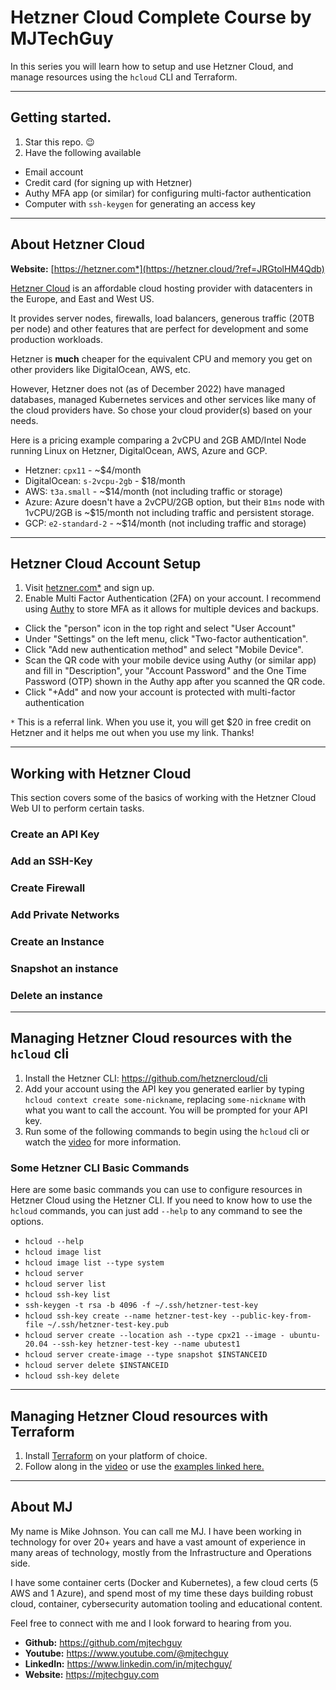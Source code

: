 # Hetzner Cloud Complete Course by MJTechGuy

In this series you will learn how to setup and use Hetzner Cloud, and manage resources using the `hcloud` CLI and Terraform.

---

## Getting started.

1. Star this repo. :wink:
2. Have the following available
  - Email account
  - Credit card (for signing up with Hetzner)
  - Authy MFA app (or similar) for configuring multi-factor authentication
  - Computer with `ssh-keygen` for generating an access key

---

## About Hetzner Cloud

**Website:** [https://hetzner.com*](https://hetzner.cloud/?ref=JRGtolHM4Qdb)

[Hetzner Cloud](https://hetzner.cloud/?ref=JRGtolHM4Qdb) is an affordable cloud hosting provider with datacenters in the Europe, and East and West US.

It provides server nodes, firewalls, load balancers, generous traffic (20TB per node) and other features that are perfect for development and some production workloads.

Hetzner is **much** cheaper for the equivalent CPU and memory you get on other providers like DigitalOcean, AWS, etc. 

However, Hetzner does not (as of December 2022) have managed databases, managed Kubernetes services and other services like many of the cloud providers have. So chose your cloud provider(s) based on your needs.

Here is a pricing example comparing a 2vCPU and 2GB AMD/Intel Node running Linux on Hetzner, DigitalOcean, AWS, Azure and GCP.

- Hetzner: `cpx11` - ~$4/month
- DigitalOcean: `s-2vcpu-2gb` - $18/month
- AWS: `t3a.small` - ~$14/month (not including traffic or storage)
- Azure: Azure doesn't have a 2vCPU/2GB option, but their `B1ms` node with 1vCPU/2GB is ~$15/month not including traffic and persistent storage.
- GCP: `e2-standard-2` - ~$14/month (not including traffic and storage)

---

## Hetzner Cloud Account Setup

1. Visit [hetzner.com*](https://hetzner.cloud/?ref=JRGtolHM4Qdb) and sign up.
2. Enable Multi Factor Authentication (2FA) on your account. I recommend using [Authy](https://authy.com/) to store MFA as it allows for multiple devices and backups. 
- Click the "person" icon in the top right and select "User Account"
- Under "Settings" on the left menu, click "Two-factor authentication". 
- Click "Add new authentication method" and select "Mobile Device". 
- Scan the QR code with your mobile device using Authy (or similar app) and fill in "Description", your "Account Password" and the One Time Password (OTP) shown in the Authy app after you scanned the QR code.
- Click "+Add" and now your account is protected with multi-factor authentication

`*` This is a referral link. When you use it, you will get $20 in free credit on Hetzner and it helps me out when you use my link. Thanks!

---

## Working with Hetzner Cloud

This section covers some of the basics of working with the Hetzner Cloud Web UI to perform certain tasks.

### Create an API Key

### Add an SSH-Key

### Create Firewall

### Add Private Networks

### Create an Instance

### Snapshot an instance

### Delete an instance

---

## Managing Hetzner Cloud resources with the `hcloud` cli

1. Install the Hetzner CLI: https://github.com/hetznercloud/cli
2. Add your account using the API key you generated earlier by typing `hcloud context create some-nickname`, replacing `some-nickname` with what you want to call the account. You will be prompted for your API key.
3. Run some of the following commands to begin using the `hcloud` cli or watch the [video](https://www.youtube.com/@mjtechguy) for more information.

### Some Hetzner CLI Basic Commands

Here are some basic commands you can use to configure resources in Hetzner Cloud using the Hetzner CLI. If you need to know how to use the `hcloud` commands, you can just add `--help` to any command to see the options.

- `hcloud --help`
- `hcloud image list`
- `hcloud image list --type system`
- `hcloud server`
- `hcloud server list`
- `hcloud ssh-key list`
- `ssh-keygen -t rsa -b 4096 -f ~/.ssh/hetzner-test-key`
- `hcloud ssh-key create --name hetzner-test-key --public-key-from-file ~/.ssh/hetzner-test-key.pub`
- `hcloud server create --location ash --type cpx21 --image - ubuntu-20.04 --ssh-key hetzner-test-key --name ubutest1`
- `hcloud server create-image --type snapshot $INSTANCEID`
- `hcloud server delete $INSTANCEID`
- `hcloud ssh-key delete`

---

## Managing Hetzner Cloud resources with Terraform

1. Install [Terraform](https://developer.hashicorp.com/terraform/tutorials/aws-get-started/install-cli) on your platform of choice. 
2. Follow along in the [video](https://www.youtube.com/@mjtechguy) or use the [examples linked here.](examples/terraform/)

---

## About MJ

My name is Mike Johnson. You can call me MJ. I have been working in technology for over 20+ years and have a vast amount of experience in many areas of technology, mostly from the Infrastructure and Operations side.

I have some container certs (Docker and Kubernetes), a few cloud certs (5 AWS and 1 Azure), and spend most of my time these days building robust cloud, container, cybersecurity automation tooling and educational content.

Feel free to connect with me and I look forward to hearing from you.

- **Github:** https://github.com/mjtechguy
- **Youtube:** https://www.youtube.com/@mjtechguy
- **LinkedIn:** https://www.linkedin.com/in/mjtechguy/
- **Website:** https://mjtechguy.com

